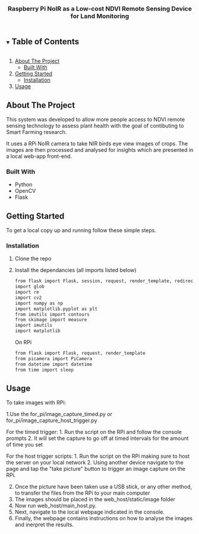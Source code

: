 <!--
*** Thanks for checking out the Best-README-Template. If you have a suggestion
*** that would make this better, please fork the repo and create a pull request
*** or simply open an issue with the tag "enhancement".
*** Thanks again! Now go create something AMAZING! :D
***
***
***
*** To avoid retyping too much info. Do a search and replace for the following:
*** github_username, repo_name, twitter_handle, email, project_title, project_description
-->

<!-- PROJECT LOGO -->
<br />
<p align="center">
  <h3 align="center">Raspberry Pi NoIR as a Low-cost NDVI Remote Sensing Device for Land Monitoring</h3>
</p>



<!-- TABLE OF CONTENTS -->
<details open="open">
  <summary><h2 style="display: inline-block">Table of Contents</h2></summary>
  <ol>
    <li>
      <a href="#about-the-project">About The Project</a>
      <ul>
        <li><a href="#built-with">Built With</a></li>
      </ul>
    </li>
    <li>
      <a href="#getting-started">Getting Started</a>
      <ul>
        <li><a href="#installation">Installation</a></li>
      </ul>
    </li>
    <li><a href="#usage">Usage</a></li>
  </ol>
</details>



<!-- ABOUT THE PROJECT -->
## About The Project

This system was developed to allow more people access to NDVI remote sensing technology to assess plant health with the goal of contibuting to Smart Farming research.

It uses a RPi NoIR camera to take NIR birds eye view images of crops. The images are then processed and analysed for insights which are presented in a local web-app front-end.


### Built With

* []()Python
* []()OpenCV
* []()Flask



<!-- GETTING STARTED -->
## Getting Started

To get a local copy up and running follow these simple steps.

### Installation

1. Clone the repo
2. Install the dependancies (all imports listed below)
   ```sh
   from flask import Flask, session, request, render_template, redirect
   import glob
   import re
   import cv2
   import numpy as np
   import matplotlib.pyplot as plt
   from imutils import contours
   from skimage import measure
   import imutils
   import matplotlib
   ```
   
   On RPi
   ```sh
   from flask import Flask, request, render_template
   from picamera import PiCamera
   from datetime import datetime
   from time import sleep
   ```


<!-- USAGE EXAMPLES -->
## Usage
To take images with RPi:

1.Use the for_pi/image_capture_timed.py or for_pi/image_capture_host_trigger.py

For the timed trigger:
    1. Run the script on the RPi and follow the console prompts
    2. It will set the capture to go off at timed intervals for the amount of time you set

For the host trigger scripts:
    1. Run the script on the RPi making sure to host the server on your local network
    2. Using another device navigate to the page and tap the "take picture" button to trigger an image capture on the RPi.

2. Once the picture have been taken use a USB stick, or any other method, to transfer the files from the RPi to your main computer
3. The images should be placed in the web_host/static/image folder
4. Now run web_host/main_host.py.
5. Next, navigate to the local webpage indicated in the console.
6. Finally, the webpage contains instructions on how to analyse the images and inerpret the results.

<!-- MARKDOWN LINKS & IMAGES -->
<!-- https://www.markdownguide.org/basic-syntax/#reference-style-links -->
[contributors-shield]: https://img.shields.io/github/contributors/github_username/repo.svg?style=for-the-badge
[contributors-url]: https://github.com/github_username/repo/graphs/contributors
[forks-shield]: https://img.shields.io/github/forks/github_username/repo.svg?style=for-the-badge
[forks-url]: https://github.com/github_username/repo/network/members
[stars-shield]: https://img.shields.io/github/stars/github_username/repo.svg?style=for-the-badge
[stars-url]: https://github.com/github_username/repo/stargazers
[issues-shield]: https://img.shields.io/github/issues/github_username/repo.svg?style=for-the-badge
[issues-url]: https://github.com/github_username/repo/issues
[license-shield]: https://img.shields.io/github/license/github_username/repo.svg?style=for-the-badge
[license-url]: https://github.com/github_username/repo/blob/master/LICENSE.txt
[linkedin-shield]: https://img.shields.io/badge/-LinkedIn-black.svg?style=for-the-badge&logo=linkedin&colorB=555
[linkedin-url]: https://linkedin.com/in/github_username
